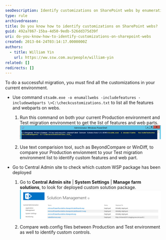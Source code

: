 ```yaml
---
seoDescription: Identify customizations on SharePoint webs by enumerating features and web parts using stsadm.exe, comparing lists with text comparison tools, and checking deployed WSP packages in Central Admin.
type: rule
archivedreason:
title: Do you know how to identify customizations on SharePoint webs?
guid: 492a7867-15ba-4d50-9edb-526dd375d39f
uri: do-you-know-how-to-identify-customizations-on-sharepoint-webs
created: 2013-04-24T03:14:17.0000000Z
authors:
  - title: William Yin
    url: https://ww.ssw.com.au/people/william-yin
related: []
redirects: []
---
```


To do a successful migration, you must find all the customizations in your current environment.

<!--endintro-->

- Use command `stsadm.exe -o enumallwebs -includefeatures -includewebparts \>C:\checkcustomizations.txt` to list all the features and webparts on webs.

  1. Run this command on both your current Production environment and Test migration environment to get the list of features and web parts.
     ![](GetCustomFeaturesAndWebParts.jpg)

  2. Use text comparision tool, such as BeyondCompare or WinDiff, to compare your Production envionment to your Test migration environment list to identify custom features and web part.

- Go to Central Admin site to check which custom WSP package has been deployed

  1. Go to **Central Admin site** | **System Settings** | **Manage farm solutions**, to look for deployed custom solution package.
     ![](CustomSolutionPackages.jpg)

  2. Compare web.config files between Production and Test environment as well to identify custom controls.
